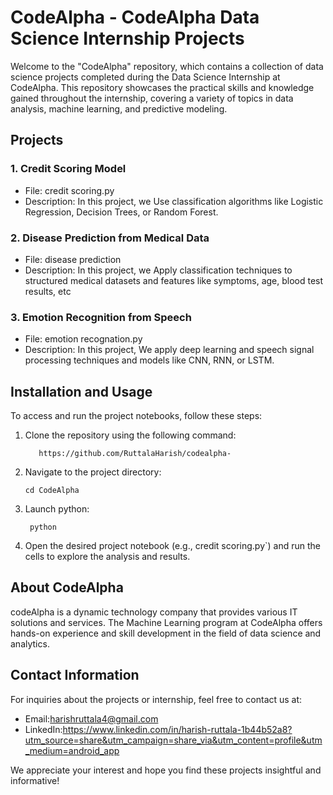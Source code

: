 
# CodeAlpha - CodeAlpha Data Science Internship Projects

Welcome to the "CodeAlpha" repository, which contains a collection of data science projects completed during the Data Science Internship at CodeAlpha. This repository showcases the practical skills and knowledge gained throughout the internship, covering a variety of topics in data analysis, machine learning, and predictive modeling.

## Projects

### 1. Credit Scoring Model 
- File: credit scoring.py
- Description: In this project, we Use classification algorithms like Logistic Regression, Decision Trees, or Random Forest.

### 2.  Disease Prediction from Medical Data 
- File: disease prediction
- Description: In this project, we Apply classification techniques to structured medical datasets and features like symptoms, age, blood test results, etc

### 3.  Emotion Recognition from Speech
- File: emotion recognation.py
- Description:  In this project, We apply deep learning and speech signal processing techniques and models like CNN, RNN, or LSTM. 
## Installation and Usage

To access and run the project notebooks, follow these steps:

1. Clone the repository using the following command:
   ```
      https://github.com/RuttalaHarish/codealpha-
   ```

2. Navigate to the project directory:
   ```
   cd CodeAlpha
   ```

3. Launch python:
   ```
    python
   ```

4. Open the desired project notebook (e.g., credit scoring.py`) and run the cells to explore the analysis and results.

## About CodeAlpha
codeAlpha is a dynamic technology company that provides various IT solutions and services. The Machine Learning program at CodeAlpha offers hands-on experience and skill development in the field of data science and analytics.

## Contact Information

For inquiries about the projects or internship, feel free to contact us at:
- Email:harishruttala4@gmail.com
- LinkedIn:https://www.linkedin.com/in/harish-ruttala-1b44b52a8?utm_source=share&utm_campaign=share_via&utm_content=profile&utm_medium=android_app

We appreciate your interest and hope you find these projects insightful and informative!
```
